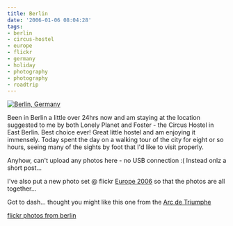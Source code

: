 ```yaml
---
title: Berlin
date: '2006-01-06 08:04:28'
tags:
- berlin
- circus-hostel
- europe
- flickr
- germany
- holiday
- photography
- photography
- roadtrip
---
```


<a href="http://flickr.com/photos/jufemaiz/tags/berlin/"><img alt="Berlin, Germany" title="Berlin, Germany" src="http://static.flickr.com/37/87756283_90c7b49c06.jpg" /></a>

Been in Berlin a little over 24hrs now and am staying at the location suggested to me by both Lonely Planet and Foster - the Circus Hostel in East Berlin. Best choice ever! Great little hostel and am enjoying it immensely. Today spent the day on a walking tour of the city for eight or so hours, seeing many of the sights by foot that I'd like to visit properly.

Anyhow, can't upload any photos here - no USB connection :( Instead onlz a short post...

I've also put a new photo set @ flickr <a href="http://flickr.com/photos/jufemaiz/sets/1766440/">Europe 2006</a> so that the photos are all together...

Got to dash... thought you might like this one from the <a href="http://www.flickr.com/photos/jufemaiz/81154013/">Arc de Triumphe</a>

<a href="http://flickr.com/photos/jufemaiz/tags/berlin/">flickr photos from berlin</a>
